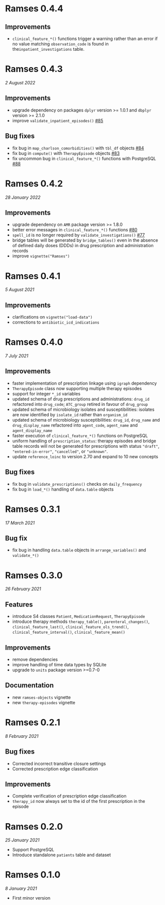 

# Ramses 0.4.4

## Improvements

* `clinical_feature_*()` functions trigger a warning rather than an error if
no value matching `observation_code` is found in the`inpatient_investigations` table.

# Ramses 0.4.3

*2 August 2022*

## Improvements

* upgrade dependency on packages `dplyr` version >= 1.0.1 and `dbplyr` version >= 2.1.0
* improve `validate_inpatient_episodes()` [#85](https://github.com/ramses-antibiotics/ramses-package/issues/85)

## Bug fixes

* fix bug in `map_charlson_comorbidities()` with `tbl_df` objects  [#84](https://github.com/ramses-antibiotics/ramses-package/issues/84)
* fix bug in `compute()` with `TherapyEpisode` objects  [#83](https://github.com/ramses-antibiotics/ramses-package/issues/83)
* fix uncommon bug in `clinical_feature_*()` functions with PostgreSQL [#88](https://github.com/ramses-antibiotics/ramses-package/issues/88)


# Ramses 0.4.2

*28 January 2022*

## Improvements

* upgrade dependency on `AMR` package version >= 1.8.0
* better error messages in `clinical_feature_*()` functions [#80](https://github.com/ramses-antibiotics/ramses-package/issues/80)
* `spell_id` is no longer required by `validate_investigations()` [#77](https://github.com/ramses-antibiotics/ramses-package/issues/77)
* bridge tables will be generated by `bridge_tables()` even in the absence of defined daily doses (DDDs) in drug prescription and administration records
* improve `vignette("Ramses")`

# Ramses 0.4.1

*5 August 2021*

## Improvements

* clarifications on `vignette("load-data")`
* corrections to `antibiotic_icd_indications`


# Ramses 0.4.0

*7 July 2021*

## Improvements

* faster implementation of prescription linkage using `igraph` dependency
* `TherapyEpisode` class now supporting multiple therapy episodes
* support for integer `*_id` variables
* updated schema of drug prescriptions and administrations: `drug_id` refactored into `drug_code`; `ATC_group` retired in favour of `drug_group`
* updated schema of microbiology isolates and susceptibilities: isolates are now identified by `isolate_id` rather than `organism_id`
* updated schema of microbiology susceptibilities: `drug_id`, `drug_name` and `drug_display_name` refactored into `agent_code`, `agent_name` and `agent_display_name`
* faster execution of `clinical_feature_*()` functions on PostgreSQL
* uniform handling of `prescription_status`: therapy episodes and bridge table records will not be generated for prescriptions with status `"draft"`, `"entered-in-error"`,  `"cancelled"`, or `"unknown"`.
* update `reference_loinc` to version 2.70 and expand to 10 new concepts

## Bug fixes

* fix bug in `validate_prescriptions()` checks on `daily_frequency`
* fix bug in `load_*()` handling of `data.table` objects

# Ramses 0.3.1

*17 March 2021*

## Bug fix

* fix bug in handling `data.table` objects in `arrange_variables()` and `validate_*()`

# Ramses 0.3.0

*26 February 2021*

## Features

* introduce S4 classes `Patient`, `MedicationRequest`, `TherapyEpisode`
* introduce therapy methods `therapy_table()`, `parenteral_changes()`, `clinical_feature_last()`, `clinical_feature_ols_trend()`, `clinical_feature_interval()`, `clinical_feature_mean()`

## Improvements

* remove dependencies
* improve handling of time data types by SQLite
* upgrade to `units` package version >=0.7-0

## Documentation

* new `ramses-objects` vignette
* new `therapy-episodes` vignette

# Ramses 0.2.1

*8 February 2021*

## Bug fixes

* Corrected incorrect transitive closure settings
* Corrected prescription edge classification

## Improvements

* Complete verification of prescription edge classification
* `therapy_id` now always set to the id of the first prescription in the episode

# Ramses 0.2.0

*25 January 2021*

* Support PostgreSQL
* Introduce standalone `patients` table and dataset

# Ramses 0.1.0

*8 January 2021*

* First minor version

